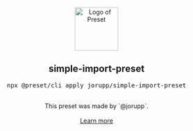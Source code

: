 <p align="center">
  <br />
  <a href="https://preset.dev">
    <img width="100" src="https://raw.githubusercontent.com/preset/preset/main/.github/assets/logo.svg" alt="Logo of Preset">
  </a>
  <br />
</p>

<h2 align="center">simple-import-preset</h2>
<pre><div align="center">npx @preset/cli apply jorupp/simple-import-preset</div></pre>

<br />

<div align="center">
  This preset was made by `@jorupp`.
  <br />
  <br />
  <a href="https://preset.dev">Learn more</a>
</div>
